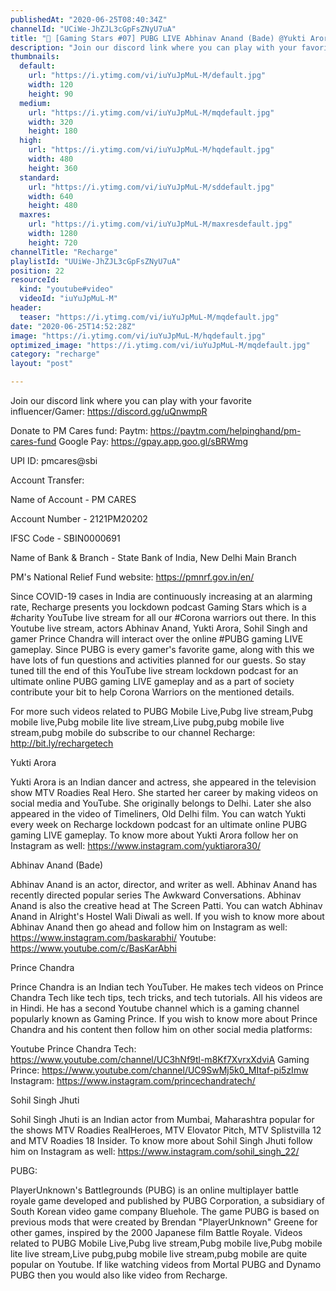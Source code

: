 ```yaml
---
publishedAt: "2020-06-25T08:40:34Z"
channelId: "UCiWe-JhZJL3cGpFsZNyU7uA"
title: "🔴 [Gaming Stars #07] PUBG LIVE Abhinav Anand (Bade) @Yukti Arora  @Prince Chandra Tech  Sohil Singh"
description: "Join our discord link where you can play with your favorite influencer/Gamer: https://discord.gg/uQnwmpR\n\nDonate to PM Cares fund: Paytm: https://paytm.com/helpinghand/pm-cares-fund Google Pay: https://gpay.app.goo.gl/sBRWmg\n\nUPI ID: pmcares@sbi\n\nAccount Transfer:\n\nName of Account - PM CARES\n\nAccount Number - 2121PM20202\n\nIFSC Code - SBIN0000691\n\nName of Bank & Branch - State Bank of India, New Delhi Main Branch\n\nPM's National Relief Fund website: https://pmnrf.gov.in/en/\n\nSince COVID-19 cases in India are continuously increasing at an alarming rate, Recharge presents you lockdown podcast Gaming Stars which is a #charity YouTube live stream for all our #Corona warriors out there. In this Youtube live stream, actors Abhinav Anand, Yukti Arora, Sohil Singh and gamer Prince Chandra will interact over the online #PUBG gaming LIVE gameplay. Since PUBG is every gamer's favorite game, along with this we have lots of fun questions and activities planned for our guests. So stay tuned till the end of this YouTube live stream lockdown podcast for an ultimate online PUBG gaming LIVE gameplay and as a part of society contribute your bit to help Corona Warriors on the mentioned details.\n\nFor more such videos related to PUBG Mobile Live,Pubg live stream,Pubg mobile live,Pubg mobile lite live stream,Live pubg,pubg mobile live stream,pubg mobile do subscribe to our channel Recharge: http://bit.ly/rechargetech\n\nYukti Arora\n\nYukti Arora is an Indian dancer and actress, she appeared in the television show MTV Roadies Real Hero. She started her career by making videos on social media and YouTube. She originally belongs to Delhi. Later she also appeared in the video of Timeliners, Old Delhi film. You can watch Yukti every week on Recharge lockdown podcast for an ultimate online PUBG gaming LIVE gameplay. To know more about Yukti Arora follow her on Instagram as well: https://www.instagram.com/yuktiarora30/\n\nAbhinav Anand (Bade)\n\nAbhinav Anand is an actor, director, and writer as well. Abhinav Anand has recently directed popular series The Awkward Conversations. Abhinav Anand is also the creative head at The Screen Patti. You can watch Abhinav Anand in Alright's Hostel Wali Diwali as well. If you wish to know more about Abhinav Anand then go ahead and follow him on Instagram as well: https://www.instagram.com/baskarabhi/\nYoutube: https://www.youtube.com/c/BasKarAbhi\n\nPrince Chandra\n\nPrince Chandra is an Indian tech YouTuber. He makes tech videos on Prince Chandra Tech like tech tips, tech tricks, and tech tutorials. All his videos are in Hindi. He has a second Youtube channel which is a gaming channel popularly known as Gaming Prince. If you wish to know more about Prince Chandra and his content then follow him on other social media platforms:\n\nYoutube Prince Chandra Tech: https://www.youtube.com/channel/UC3hNf9tl-m8Kf7XvrxXdviA Gaming Prince: https://www.youtube.com/channel/UC9SwMj5k0_MItaf-pi5zImw Instagram: https://www.instagram.com/princechandratech/\n\nSohil Singh Jhuti\n\nSohil Singh Jhuti is an Indian actor from Mumbai, Maharashtra popular for the shows MTV Roadies RealHeroes, MTV Elovator Pitch, MTV Splistvilla 12 and MTV Roadies 18 Insider. To know more about Sohil Singh Jhuti follow him on Instagram as well: https://www.instagram.com/sohil_singh_22/\n\nPUBG:\n\nPlayerUnknown's Battlegrounds (PUBG) is an online multiplayer battle royale game developed and published by PUBG Corporation, a subsidiary of South Korean video game company Bluehole. The game PUBG is based on previous mods that were created by Brendan \"PlayerUnknown\" Greene for other games, inspired by the 2000 Japanese film Battle Royale. Videos related to PUBG Mobile Live,Pubg live stream,Pubg mobile live,Pubg mobile lite live stream,Live pubg,pubg mobile live stream,pubg mobile are quite popular on Youtube. If like watching videos from Mortal PUBG and Dynamo PUBG then you would also like video from Recharge."
thumbnails:
  default:
    url: "https://i.ytimg.com/vi/iuYuJpMuL-M/default.jpg"
    width: 120
    height: 90
  medium:
    url: "https://i.ytimg.com/vi/iuYuJpMuL-M/mqdefault.jpg"
    width: 320
    height: 180
  high:
    url: "https://i.ytimg.com/vi/iuYuJpMuL-M/hqdefault.jpg"
    width: 480
    height: 360
  standard:
    url: "https://i.ytimg.com/vi/iuYuJpMuL-M/sddefault.jpg"
    width: 640
    height: 480
  maxres:
    url: "https://i.ytimg.com/vi/iuYuJpMuL-M/maxresdefault.jpg"
    width: 1280
    height: 720
channelTitle: "Recharge"
playlistId: "UUiWe-JhZJL3cGpFsZNyU7uA"
position: 22
resourceId:
  kind: "youtube#video"
  videoId: "iuYuJpMuL-M"
header:
  teaser: "https://i.ytimg.com/vi/iuYuJpMuL-M/mqdefault.jpg"
date: "2020-06-25T14:52:28Z"
image: "https://i.ytimg.com/vi/iuYuJpMuL-M/hqdefault.jpg"
optimized_image: "https://i.ytimg.com/vi/iuYuJpMuL-M/mqdefault.jpg"
category: "recharge"
layout: "post"

---
```

Join our discord link where you can play with your favorite influencer/Gamer: https://discord.gg/uQnwmpR

Donate to PM Cares fund: Paytm: https://paytm.com/helpinghand/pm-cares-fund Google Pay: https://gpay.app.goo.gl/sBRWmg

UPI ID: pmcares@sbi

Account Transfer:

Name of Account - PM CARES

Account Number - 2121PM20202

IFSC Code - SBIN0000691

Name of Bank & Branch - State Bank of India, New Delhi Main Branch

PM's National Relief Fund website: https://pmnrf.gov.in/en/

Since COVID-19 cases in India are continuously increasing at an alarming rate, Recharge presents you lockdown podcast Gaming Stars which is a #charity YouTube live stream for all our #Corona warriors out there. In this Youtube live stream, actors Abhinav Anand, Yukti Arora, Sohil Singh and gamer Prince Chandra will interact over the online #PUBG gaming LIVE gameplay. Since PUBG is every gamer's favorite game, along with this we have lots of fun questions and activities planned for our guests. So stay tuned till the end of this YouTube live stream lockdown podcast for an ultimate online PUBG gaming LIVE gameplay and as a part of society contribute your bit to help Corona Warriors on the mentioned details.

For more such videos related to PUBG Mobile Live,Pubg live stream,Pubg mobile live,Pubg mobile lite live stream,Live pubg,pubg mobile live stream,pubg mobile do subscribe to our channel Recharge: http://bit.ly/rechargetech

Yukti Arora

Yukti Arora is an Indian dancer and actress, she appeared in the television show MTV Roadies Real Hero. She started her career by making videos on social media and YouTube. She originally belongs to Delhi. Later she also appeared in the video of Timeliners, Old Delhi film. You can watch Yukti every week on Recharge lockdown podcast for an ultimate online PUBG gaming LIVE gameplay. To know more about Yukti Arora follow her on Instagram as well: https://www.instagram.com/yuktiarora30/

Abhinav Anand (Bade)

Abhinav Anand is an actor, director, and writer as well. Abhinav Anand has recently directed popular series The Awkward Conversations. Abhinav Anand is also the creative head at The Screen Patti. You can watch Abhinav Anand in Alright's Hostel Wali Diwali as well. If you wish to know more about Abhinav Anand then go ahead and follow him on Instagram as well: https://www.instagram.com/baskarabhi/
Youtube: https://www.youtube.com/c/BasKarAbhi

Prince Chandra

Prince Chandra is an Indian tech YouTuber. He makes tech videos on Prince Chandra Tech like tech tips, tech tricks, and tech tutorials. All his videos are in Hindi. He has a second Youtube channel which is a gaming channel popularly known as Gaming Prince. If you wish to know more about Prince Chandra and his content then follow him on other social media platforms:

Youtube Prince Chandra Tech: https://www.youtube.com/channel/UC3hNf9tl-m8Kf7XvrxXdviA Gaming Prince: https://www.youtube.com/channel/UC9SwMj5k0_MItaf-pi5zImw Instagram: https://www.instagram.com/princechandratech/

Sohil Singh Jhuti

Sohil Singh Jhuti is an Indian actor from Mumbai, Maharashtra popular for the shows MTV Roadies RealHeroes, MTV Elovator Pitch, MTV Splistvilla 12 and MTV Roadies 18 Insider. To know more about Sohil Singh Jhuti follow him on Instagram as well: https://www.instagram.com/sohil_singh_22/

PUBG:

PlayerUnknown's Battlegrounds (PUBG) is an online multiplayer battle royale game developed and published by PUBG Corporation, a subsidiary of South Korean video game company Bluehole. The game PUBG is based on previous mods that were created by Brendan "PlayerUnknown" Greene for other games, inspired by the 2000 Japanese film Battle Royale. Videos related to PUBG Mobile Live,Pubg live stream,Pubg mobile live,Pubg mobile lite live stream,Live pubg,pubg mobile live stream,pubg mobile are quite popular on Youtube. If like watching videos from Mortal PUBG and Dynamo PUBG then you would also like video from Recharge.